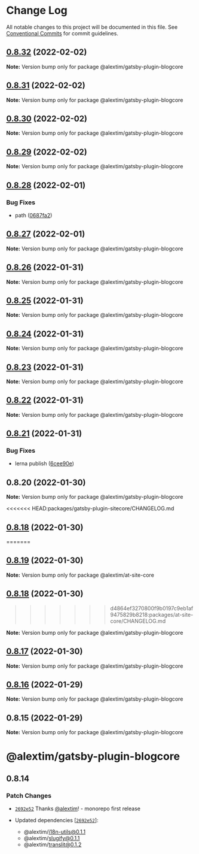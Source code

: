 # Change Log

All notable changes to this project will be documented in this file.
See [Conventional Commits](https://conventionalcommits.org) for commit guidelines.

## [0.8.32](https://github.com/alextim/at-blog/compare/@alextim/gatsby-plugin-blogcore@0.8.31...@alextim/gatsby-plugin-blogcore@0.8.32) (2022-02-02)

**Note:** Version bump only for package @alextim/gatsby-plugin-blogcore





## [0.8.31](https://github.com/alextim/at-blog/compare/@alextim/gatsby-plugin-blogcore@0.8.30...@alextim/gatsby-plugin-blogcore@0.8.31) (2022-02-02)

**Note:** Version bump only for package @alextim/gatsby-plugin-blogcore





## [0.8.30](https://github.com/alextim/at-blog/compare/@alextim/gatsby-plugin-blogcore@0.8.29...@alextim/gatsby-plugin-blogcore@0.8.30) (2022-02-02)

**Note:** Version bump only for package @alextim/gatsby-plugin-blogcore





## [0.8.29](https://github.com/alextim/at-blog/compare/@alextim/gatsby-plugin-blogcore@0.8.28...@alextim/gatsby-plugin-blogcore@0.8.29) (2022-02-02)

**Note:** Version bump only for package @alextim/gatsby-plugin-blogcore





## [0.8.28](https://github.com/alextim/at-blog/compare/@alextim/gatsby-plugin-blogcore@0.8.27...@alextim/gatsby-plugin-blogcore@0.8.28) (2022-02-01)


### Bug Fixes

* path ([0687fa2](https://github.com/alextim/at-blog/commit/0687fa2708263b076cba1d14e62dfe137b34611d))





## [0.8.27](https://github.com/alextim/at-blog/compare/@alextim/gatsby-plugin-blogcore@0.8.26...@alextim/gatsby-plugin-blogcore@0.8.27) (2022-02-01)

**Note:** Version bump only for package @alextim/gatsby-plugin-blogcore





## [0.8.26](https://github.com/alextim/at-blog/compare/@alextim/gatsby-plugin-blogcore@0.8.25...@alextim/gatsby-plugin-blogcore@0.8.26) (2022-01-31)

**Note:** Version bump only for package @alextim/gatsby-plugin-blogcore





## [0.8.25](https://github.com/alextim/at-blog/compare/@alextim/gatsby-plugin-blogcore@0.8.24...@alextim/gatsby-plugin-blogcore@0.8.25) (2022-01-31)

**Note:** Version bump only for package @alextim/gatsby-plugin-blogcore





## [0.8.24](https://github.com/alextim/at-blog/compare/@alextim/gatsby-plugin-blogcore@0.8.23...@alextim/gatsby-plugin-blogcore@0.8.24) (2022-01-31)

**Note:** Version bump only for package @alextim/gatsby-plugin-blogcore





## [0.8.23](https://github.com/alextim/at-blog/compare/@alextim/gatsby-plugin-blogcore@0.8.22...@alextim/gatsby-plugin-blogcore@0.8.23) (2022-01-31)

**Note:** Version bump only for package @alextim/gatsby-plugin-blogcore





## [0.8.22](https://github.com/alextim/at-blog/compare/@alextim/gatsby-plugin-blogcore@0.8.21...@alextim/gatsby-plugin-blogcore@0.8.22) (2022-01-31)

**Note:** Version bump only for package @alextim/gatsby-plugin-blogcore





## [0.8.21](https://github.com/alextim/at-blog/compare/@alextim/gatsby-plugin-blogcore@0.8.20...@alextim/gatsby-plugin-blogcore@0.8.21) (2022-01-31)


### Bug Fixes

* lerna publish ([6cee90e](https://github.com/alextim/at-blog/commit/6cee90e8336a5f1905f0424761fcba3966998c9d))





## 0.8.20 (2022-01-30)

**Note:** Version bump only for package @alextim/gatsby-plugin-blogcore





<<<<<<< HEAD:packages/gatsby-plugin-sitecore/CHANGELOG.md
## [0.8.18](https://github.com/alextim/at-blog/compare/@alextim/gatsby-plugin-blogcore@0.8.17...@alextim/gatsby-plugin-blogcore@0.8.18) (2022-01-30)
=======
## [0.8.19](https://github.com/alextim/at-blog/compare/@alextim/at-site-core@0.8.18...@alextim/at-site-core@0.8.19) (2022-01-30)

**Note:** Version bump only for package @alextim/at-site-core





## [0.8.18](https://github.com/alextim/at-blog/compare/@alextim/at-site-core@0.8.17...@alextim/at-site-core@0.8.18) (2022-01-30)
>>>>>>> d4864ef3270800f9b0197c9eb1af9475829b8218:packages/at-site-core/CHANGELOG.md

**Note:** Version bump only for package @alextim/gatsby-plugin-blogcore





## [0.8.17](https://github.com/alextim/at-blog/compare/@alextim/gatsby-plugin-blogcore@0.8.16...@alextim/gatsby-plugin-blogcore@0.8.17) (2022-01-30)

**Note:** Version bump only for package @alextim/gatsby-plugin-blogcore





## [0.8.16](https://github.com/alextim/at-blog/compare/@alextim/gatsby-plugin-blogcore@0.8.15...@alextim/gatsby-plugin-blogcore@0.8.16) (2022-01-29)

**Note:** Version bump only for package @alextim/gatsby-plugin-blogcore

## 0.8.15 (2022-01-29)

**Note:** Version bump only for package @alextim/gatsby-plugin-blogcore

# @alextim/gatsby-plugin-blogcore

## 0.8.14

### Patch Changes

- [`2692e52`](https://github.com/alextim/at-blog/commit/2692e524fe2bf10e47e1a4fbd6f7173ca1be3b65) Thanks [@alextim](https://github.com/alextim)! - monorepo first release

- Updated dependencies [[`2692e52`](https://github.com/alextim/at-blog/commit/2692e524fe2bf10e47e1a4fbd6f7173ca1be3b65)]:
  - @alextim/i18n-utils@0.1.1
  - @alextim/slugify@0.1.1
  - @alextim/translit@0.1.2
